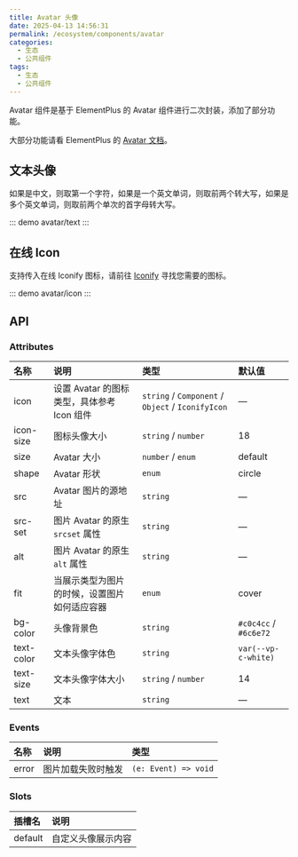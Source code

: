```yaml
---
title: Avatar 头像
date: 2025-04-13 14:56:31
permalink: /ecosystem/components/avatar
categories:
  - 生态
  - 公共组件
tags:
  - 生态
  - 公共组件
---
```


Avatar 组件是基于 ElementPlus 的 Avatar 组件进行二次封装，添加了部分功能。

大部分功能请看 ElementPlus 的 [Avatar 文档](https://element-plus.org/zh-CN/component/avatar.html)。

## 文本头像

如果是中文，则取第一个字符，如果是一个英文单词，则取前两个转大写，如果是多个英文单词，则取前两个单次的首字母转大写。

::: demo
avatar/text
:::

## 在线 Icon

支持传入在线 Iconify 图标，请前往 [Iconify](https://iconify.design) 寻找您需要的图标。

::: demo
avatar/icon
:::

## API

### Attributes

| 名称       | 说明                                         | 类型                                              | 默认值                |
| :--------- | :------------------------------------------- | :------------------------------------------------ | :-------------------- |
| icon       | 设置 Avatar 的图标类型，具体参考 Icon 组件   | `string` / `Component` / `Object` / `IconifyIcon` | —                     |
| icon-size  | 图标头像大小                                 | `string` / `number`                               | 18                    |
| size       | Avatar 大小                                  | `number` / `enum`                                 | default               |
| shape      | Avatar 形状                                  | `enum`                                            | circle                |
| src        | Avatar 图片的源地址                          | `string`                                          | —                     |
| src-set    | 图片 Avatar 的原生 `srcset` 属性             | `string`                                          | —                     |
| alt        | 图片 Avatar 的原生 `alt` 属性                | `string`                                          | —                     |
| fit        | 当展示类型为图片的时候，设置图片如何适应容器 | `enum`                                            | cover                 |
| bg-color   | 头像背景色                                   | `string`                                          | `#c0c4cc` / `#6c6e72` |
| text-color | 文本头像字体色                               | `string`                                          | `var(--vp-c-white)`   |
| text-size  | 文本头像字体大小                             | `string` / `number`                               | 14                    |
| text       | 文本                                         | `string`                                          | —                     |

### Events

| 名称  | 说明               | 类型                 |
| :---- | :----------------- | :------------------- |
| error | 图片加载失败时触发 | `(e: Event) => void` |

### Slots

| 插槽名  | 说明               |
| :------ | :----------------- |
| default | 自定义头像展示内容 |
